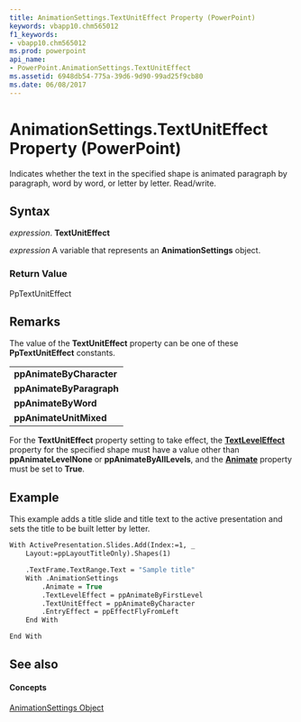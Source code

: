 ```yaml
---
title: AnimationSettings.TextUnitEffect Property (PowerPoint)
keywords: vbapp10.chm565012
f1_keywords:
- vbapp10.chm565012
ms.prod: powerpoint
api_name:
- PowerPoint.AnimationSettings.TextUnitEffect
ms.assetid: 6948db54-775a-39d6-9d90-99ad25f9cb80
ms.date: 06/08/2017
---
```



# AnimationSettings.TextUnitEffect Property (PowerPoint)

Indicates whether the text in the specified shape is animated paragraph by paragraph, word by word, or letter by letter. Read/write.


## Syntax

 _expression_. **TextUnitEffect**

 _expression_ A variable that represents an **AnimationSettings** object.


### Return Value

PpTextUnitEffect


## Remarks

The value of the **TextUnitEffect** property can be one of these **PpTextUnitEffect** constants.


||
|:-----|
|**ppAnimateByCharacter**|
|**ppAnimateByParagraph**|
|**ppAnimateByWord**|
|**ppAnimateUnitMixed**|
For the **TextUnitEffect** property setting to take effect, the **[TextLevelEffect](animationsettings-textleveleffect-property-powerpoint.md)** property for the specified shape must have a value other than **ppAnimateLevelNone** or **ppAnimateByAllLevels**, and the **[Animate](animationsettings-animate-property-powerpoint.md)** property must be set to **True**.


## Example

This example adds a title slide and title text to the active presentation and sets the title to be built letter by letter.


```vb
With ActivePresentation.Slides.Add(Index:=1, _
    Layout:=ppLayoutTitleOnly).Shapes(1)

    .TextFrame.TextRange.Text = "Sample title"
    With .AnimationSettings
        .Animate = True
        .TextLevelEffect = ppAnimateByFirstLevel
        .TextUnitEffect = ppAnimateByCharacter
        .EntryEffect = ppEffectFlyFromLeft
    End With

End With
```


## See also


#### Concepts


[AnimationSettings Object](animationsettings-object-powerpoint.md)

